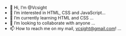 - 👋 Hi, I’m @Vcsight
- 👀 I’m interested in HTML, CSS and JavaScript...
- 🌱 I’m currently learning HTML and CSS ...
- 💞️ I’m looking to collaborate with anyone ...
- 📫 How to reach me on my mail, vcsight@gmail.com! ...

<!---
Vcsight/Vcsight is a ✨ special ✨ repository because its `README.md` (this file) appears on your GitHub profile.
You can click the Preview link to take a look at your changes.
--->
